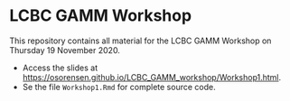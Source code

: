 # LCBC GAMM Workshop

This repository contains all material for the LCBC GAMM Workshop on Thursday 19 November 2020.

- Access the slides at https://osorensen.github.io/LCBC_GAMM_workshop/Workshop1.html.
- Se the file `Workshop1.Rmd` for complete source code.